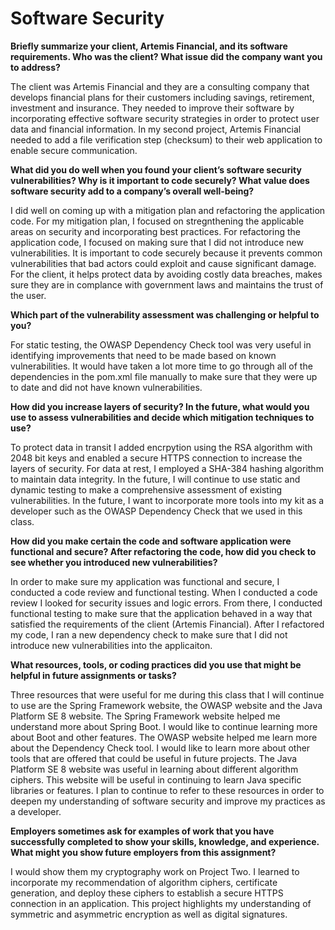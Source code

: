 # Software Security 

**Briefly summarize your client, Artemis Financial, and its software requirements. Who was the client? What issue did the company want you to address?**

The client was Artemis Financial and they are a consulting company that develops financial plans for their customers including savings, retirement, investment and insurance. They needed to improve their software by incorporating effective software security strategies in order to protect user data and financial information. In my second project, Artemis Financial needed to add a file verification step (checksum) to their web application to enable secure communication.


**What did you do well when you found your client’s software security vulnerabilities? Why is it important to code securely? What value does software security add to a company’s overall well-being?**

I did well on coming up with a mitigation plan and refactoring the application code. For my mitigation plan, I focused on stregnthening the applicable areas on security and incorporating best practices. For refactoring the application code, I focused on making sure that I did not introduce new vulnerabilities. It is important to code securely because it prevents common vulnerabilities that bad actors could exploit and cause significant damage. For the client, it helps protect data by avoiding costly data breaches, makes sure they are in complance with government laws and maintains the trust of the user. 


**Which part of the vulnerability assessment was challenging or helpful to you?**

For static testing, the OWASP Dependency Check tool was very useful in identifying improvements that need to be made based on known vulnerabilities. It would have taken a lot more time to go through all of the dependencies in the pom.xml file manually to make sure that they were up to date and did not have known vulnerabilities. 


**How did you increase layers of security? In the future, what would you use to assess vulnerabilities and decide which mitigation techniques to use?**

To protect data in transit I added encrpytion using the RSA algorithm with 2048 bit keys and enabled a secure HTTPS connection to increase the layers of security. For data at rest, I employed a SHA-384 hashing algorithm to maintain data integrity. In the future, I will continue to use static and dynamic testing to make a comprehensive assessment of existing vulnerabilities. In the future, I want to incorporate more tools into my kit as a developer such as the OWASP Dependency Check that we used in this class.  


**How did you make certain the code and software application were functional and secure? After refactoring the code, how did you check to see whether you introduced new vulnerabilities?**

In order to make sure my application was functional and secure, I conducted a code review and functional testing. When I conducted a code review I looked for security issues and logic errors. From there, I conducted functional testing to make sure that the application behaved in a way that satisfied the requirements of the client (Artemis Financial).  After I refactored my code, I ran a new dependency check to make sure that I did not introduce new vulnerabilities into the applicaiton.



**What resources, tools, or coding practices did you use that might be helpful in future assignments or tasks?**

Three resources that were useful for me during this class that I will continue to use are the Spring Framework website, the OWASP website and the Java Platform SE 8 website. The Spring Framework website helped me understand more about Spring Boot. I would like to continue learning more about Boot and other features. The OWASP website helped me learn more about the Dependency Check tool. I would like to learn more about other tools that are offered that could be useful in future projects. The Java Platform SE 8 website was useful in learning about different algorithm ciphers. This website will be useful in continuing to learn Java specific libraries or features. I plan to continue to refer to these resources in order to deepen my understanding of software security and improve my practices as a developer. 
 
**Employers sometimes ask for examples of work that you have successfully completed to show your skills, knowledge, and experience. What might you show future employers from this assignment?**

I would show them my cryptography work on Project Two. I learned to incorporate my recommendation of algorithm ciphers, certificate generation, and  deploy these ciphers to establish a secure HTTPS connection in an application. This project highlights my understanding of symmetric and asymmetric encryption as well as digital signatures. 
